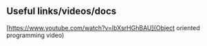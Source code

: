 ## Useful links/videos/docs

[https://www.youtube.com/watch?v=lbXsrHGhBAU](Object oriented programming video)

